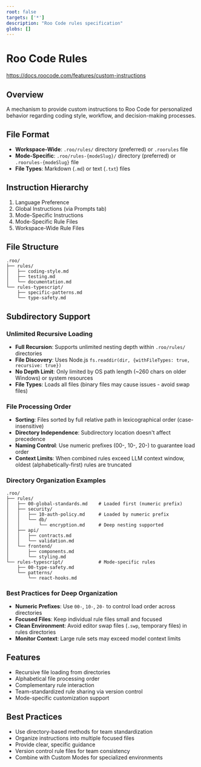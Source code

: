 ```yaml
---
root: false
targets: ['*']
description: "Roo Code rules specification"
globs: []
---
```


# Roo Code Rules

https://docs.roocode.com/features/custom-instructions

## Overview
A mechanism to provide custom instructions to Roo Code for personalized behavior regarding coding style, workflow, and decision-making processes.

## File Format
- **Workspace-Wide**: `.roo/rules/` directory (preferred) or `.roorules` file
- **Mode-Specific**: `.roo/rules-{modeSlug}/` directory (preferred) or `.roorules-{modeSlug}` file
- **File Types**: Markdown (`.md`) or text (`.txt`) files

## Instruction Hierarchy
1. Language Preference
2. Global Instructions (via Prompts tab)
3. Mode-Specific Instructions
4. Mode-Specific Rule Files
5. Workspace-Wide Rule Files

## File Structure
```
.roo/
├── rules/
│   ├── coding-style.md
│   ├── testing.md
│   └── documentation.md
└── rules-typescript/
    ├── specific-patterns.md
    └── type-safety.md
```

## Subdirectory Support

### Unlimited Recursive Loading
- **Full Recursion**: Supports unlimited nesting depth within `.roo/rules/` directories
- **File Discovery**: Uses Node.js `fs.readdir(dir, {withFileTypes: true, recursive: true})`
- **No Depth Limit**: Only limited by OS path length (~260 chars on older Windows) or system resources
- **File Types**: Loads all files (binary files may cause issues - avoid swap files)

### File Processing Order
- **Sorting**: Files sorted by full relative path in lexicographical order (case-insensitive)
- **Directory Independence**: Subdirectory location doesn't affect precedence
- **Naming Control**: Use numeric prefixes (00-, 10-, 20-) to guarantee load order
- **Context Limits**: When combined rules exceed LLM context window, oldest (alphabetically-first) rules are truncated

### Directory Organization Examples
```
.roo/
├── rules/
│   ├── 00-global-standards.md    # Loaded first (numeric prefix)
│   ├── security/
│   │   ├── 10-auth-policy.md     # Loaded by numeric prefix
│   │   └── db/
│   │       └── encryption.md     # Deep nesting supported
│   ├── api/
│   │   ├── contracts.md
│   │   └── validation.md
│   └── frontend/
│       ├── components.md
│       └── styling.md
└── rules-typescript/             # Mode-specific rules
    ├── 00-type-safety.md
    └── patterns/
        └── react-hooks.md
```

### Best Practices for Deep Organization
- **Numeric Prefixes**: Use `00-`, `10-`, `20-` to control load order across directories
- **Focused Files**: Keep individual rule files small and focused
- **Clean Environment**: Avoid editor swap files (`.swp`, temporary files) in rules directories
- **Monitor Context**: Large rule sets may exceed model context limits

## Features
- Recursive file loading from directories
- Alphabetical file processing order
- Complementary rule interaction
- Team-standardized rule sharing via version control
- Mode-specific customization support

## Best Practices
- Use directory-based methods for team standardization
- Organize instructions into multiple focused files
- Provide clear, specific guidance
- Version control rule files for team consistency
- Combine with Custom Modes for specialized environments